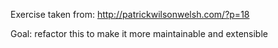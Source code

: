 Exercise taken from: http://patrickwilsonwelsh.com/?p=18

Goal: refactor this to make it more maintainable and extensible